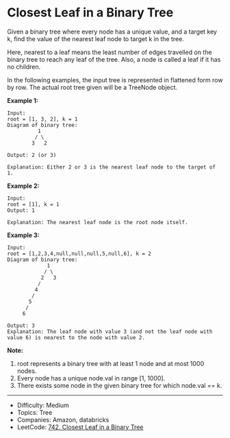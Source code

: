 # Closest Leaf in a Binary Tree

Given a binary tree where every node has a unique value, and a target key k, find the value of the nearest leaf node to target k in the tree.

Here, nearest to a leaf means the least number of edges travelled on the binary tree to reach any leaf of the tree. Also, a node is called a leaf if it has no children.

In the following examples, the input tree is represented in flattened form row by row. The actual root tree given will be a TreeNode object.

**Example 1:**
```
Input:
root = [1, 3, 2], k = 1
Diagram of binary tree:
          1
         / \
        3   2

Output: 2 (or 3)

Explanation: Either 2 or 3 is the nearest leaf node to the target of 1.
```
**Example 2:**
```
Input:
root = [1], k = 1
Output: 1

Explanation: The nearest leaf node is the root node itself.
```
**Example 3:**
```
Input:
root = [1,2,3,4,null,null,null,5,null,6], k = 2
Diagram of binary tree:
             1
            / \
           2   3
          /
         4
        /
       5
      /
     6

Output: 3
Explanation: The leaf node with value 3 (and not the leaf node with value 6) is nearest to the node with value 2.
```

**Note:**  
1. root represents a binary tree with at least 1 node and at most 1000 nodes.
2. Every node has a unique node.val in range [1, 1000].
3. There exists some node in the given binary tree for which node.val == k.

---

* Difficulty: Medium
* Topics: Tree
* Companies: Amazon, databricks
* LeetCode: [742. Closest Leaf in a Binary Tree](https://leetcode.com/problems/closest-leaf-in-a-binary-tree/description/)
